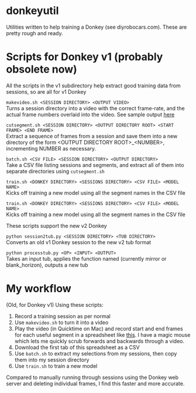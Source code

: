 # donkeyutil
Utilities written to help training a Donkey (see diyrobocars.com). These are pretty rough and ready.

# Scripts for Donkey v1 (probably obsolete now)
All the scripts in the v1 subdirectory help extract good training data from sessions, so are all for v1 Donkey

`makevideo.sh <SESSION DIRECTORY> <OUTPUT VIDEO>`  
Turns a session directory into a video with the correct frame-rate, and the actual frame numbers overlaid into the video. See sample output [here](https://goo.gl/photos/h9RzsU8osPy9eHCv7)

`cutsegment.sh <SESSION DIRECTORY> <OUTPUT DIRECTORY ROOT> <START FRAME> <END FRAME>`  
Extract a sequence of frames from a session and save them into a new directory of the form &lt;OUTPUT DIRECTORY ROOT&gt;_&lt;NUMBER&gt;, incrementing NUMBER as necessary. 

`batch.sh <CSV FILE> <SESSION DIRECTORY> <OUTPUT DIRECTORY>`  
Take a CSV file listing sessions and segments, and extract all of them into separate directories using `cutsegment.sh`

`train.sh <DONKEY DIRECTORY> <SESSIONS DIRECTORY> <CSV FILE> <MODEL NAME>`  
Kicks off training a new model using all the segment names in the CSV file

`train.sh <DONKEY DIRECTORY> <SESSIONS DIRECTORY> <CSV FILE> <MODEL NAME>`  
Kicks off training a new model using all the segment names in the CSV file

These scripts support the new v2 Donkey

`python session2tub.py <SESSION DIRECTORY> <TUB DIRECTORY>`  
Converts an old v1 Donkey session to the new v2 tub format

`python processtub.py <OP> <INPUT> <OUTPUT>`  
Takes an input tub, applies the function named <OP> (currently mirror or blank_horizon), outputs a new tub

# My workflow

(Old, for Donkey v1) Using these scripts:

1. Record a training session as per normal
1. Use `makevideo.sh` to turn it into a video
1. Play the video (in Quicktime on Mac) and record start and end frames for each useful segment in a spreadsheet like [this](https://docs.google.com/spreadsheets/d/1OGm7YjxCvQ6SWKb-KafAnEZpwtLmpNko2brxZ1VrZBE/edit?usp=sharing). I have a magic mouse which lets me quickly scrub forwards and backwards through a video.
1. Download the first tab of this spreadsheet as a CSV
1. Use `batch.sh` to extract my selections from my sessions, then copy them into my session directory
1. Use `train.sh` to train a new model

Compared to manually running through sessions using the Donkey web server and deleting individual frames, I find this faster and more accurate.
